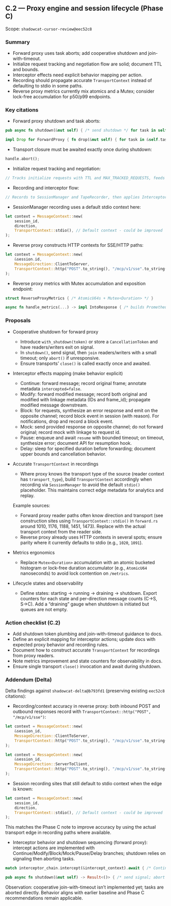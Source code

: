 ## C.2 — Proxy engine and session lifecycle (Phase C)

Scope: `shadowcat-cursor-review@eec52c8`

### Summary
- Forward proxy uses task aborts; add cooperative shutdown and join-with-timeout.
- Initialize request tracking and negotiation flow are solid; document TTL and bounds.
- Interceptor effects need explicit behavior mapping per action.
- Recording should propagate accurate `TransportContext` instead of defaulting to stdio in some paths.
- Reverse proxy metrics currently mix atomics and a Mutex; consider lock-free accumulation for p50/p99 endpoints.

### Key citations
- Forward proxy shutdown and task aborts:
```651:659:shadowcat-cursor-review/src/proxy/forward.rs
pub async fn shutdown(&mut self) { /* send shutdown */ for task in self.tasks.drain(..) { task.abort(); } }
```
```682:687:shadowcat-cursor-review/src/proxy/forward.rs
impl Drop for ForwardProxy { fn drop(&mut self) { for task in &self.tasks { task.abort(); } } }
```

- Transport closure must be awaited exactly once during shutdown:
```474:476:shadowcat-cursor-review/src/transport/http.rs
handle.abort();
```

- Initialize request tracking and negotiation:
```269:349:shadowcat-cursor-review/src/proxy/forward.rs
// Tracks initialize requests with TTL and MAX_TRACKED_REQUESTS, feeds VersionNegotiator on response
```

- Recording and interceptor flow:
```521:623:shadowcat-cursor-review/src/proxy/forward.rs
// Records to SessionManager and TapeRecorder, then applies InterceptorChain (Continue/Modify/Block/Mock/Pause/Delay)
```

- SessionManager recording uses a default stdio context here:
```835:842:shadowcat-cursor-review/src/session/manager.rs
let context = MessageContext::new(
    session_id,
    direction,
    TransportContext::stdio(), // Default context - could be improved
);
```

- Reverse proxy constructs HTTP contexts for SSE/HTTP paths:
```734:742:shadowcat-cursor-review/src/proxy/reverse.rs
let context = MessageContext::new(
    &session.id,
    MessageDirection::ClientToServer,
    TransportContext::http("POST".to_string(), "/mcp/v1/sse".to_string()),
);
```

- Reverse proxy metrics with Mutex accumulation and exposition endpoint:
```318:361:shadowcat-cursor-review/src/proxy/reverse.rs
struct ReverseProxyMetrics { /* AtomicU64s + Mutex<Duration> */ }
```
```1253:1334:shadowcat-cursor-review/src/proxy/reverse.rs
async fn handle_metrics(...) -> impl IntoResponse { /* builds Prometheus text output */ }
```

### Proposals
- Cooperative shutdown for forward proxy
  - Introduce `with_shutdown(token)` or store a `CancellationToken` and have readers/writers exit on signal.
  - In `shutdown()`, send signal, then `join` readers/writers with a small timeout; only `abort()` if unresponsive.
  - Ensure transports’ `close()` is called exactly once and awaited.

- Interceptor effects mapping (make behavior explicit)
  - Continue: forward message; record original frame; annotate metadata `intercepted=false`.
  - Modify: forward modified message; record both original and modified with linkage metadata (IDs and frame_id); propagate modified message downstream.
  - Block: for requests, synthesize an error response and emit on the opposite channel; record block event in session (with reason). For notifications, drop and record a block event.
  - Mock: send provided response on opposite channel; do not forward original; record mock with linkage to request id.
  - Pause: enqueue and await `resume` with bounded timeout; on timeout, synthesize error; document API for resumption hook.
  - Delay: sleep for specified duration before forwarding; document upper bounds and cancellation behavior.

- Accurate `TransportContext` in recordings
  - Where proxy knows the transport type of the source (reader context has `transport_type`), build `TransportContext` accordingly when recording via `SessionManager` to avoid the default `stdio()` placeholder. This maintains correct edge metadata for analytics and replay.

  Example sources:
  - Forward proxy reader paths often know direction and transport (see construction sites using `TransportContext::stdio()` in `forward.rs` around 1010, 1176, 1188, 1451, 1473). Replace with the actual transport context from the reader side.
  - Reverse proxy already uses HTTP contexts in several spots; ensure parity where it currently defaults to stdio (e.g., `1020`, `1091`).

- Metrics ergonomics
  - Replace `Mutex<Duration>` accumulation with an atomic bucketed histogram or lock-free duration accumulator (e.g., `AtomicU64` nanoseconds) to avoid lock contention on `/metrics`.

- Lifecycle states and observability
  - Define states: starting → running → draining → shutdown. Export counters for each state and per-direction message counts (C→S, S→C). Add a “draining” gauge when shutdown is initiated but queues are not empty.

### Action checklist (C.2)
- Add shutdown token plumbing and join-with-timeout guidance to docs.
- Define an explicit mapping for interceptor actions; update docs with expected proxy behavior and recording rules.
- Document how to construct accurate `TransportContext` for recordings from proxy readers.
- Note metrics improvement and state counters for observability in docs.
- Ensure single transport `close()` invocation and await during shutdown.

### Addendum (Delta)
Delta findings against `shadowcat-delta@b793fd1` (preserving existing `eec52c8` citations):

- Recording/context accuracy in reverse proxy: both inbound POST and outbound responses record with `TransportContext::http("POST", "/mcp/v1/sse")`:

```749:756:shadowcat-delta/src/proxy/reverse.rs
let context = MessageContext::new(
    &session_id,
    MessageDirection::ClientToServer,
    TransportContext::http("POST".to_string(), "/mcp/v1/sse".to_string()),
);
```

```814:821:shadowcat-delta/src/proxy/reverse.rs
let context = MessageContext::new(
    &session_id,
    MessageDirection::ServerToClient,
    TransportContext::http("POST".to_string(), "/mcp/v1/sse".to_string()),
);
```

- Session recording sites that still default to stdio context when the edge is known:

```834:841:shadowcat-delta/src/session/manager.rs
let context = MessageContext::new(
    session_id,
    direction,
    TransportContext::stdio(), // Default context - could be improved
);
```

This matches the Phase C note to improve accuracy by using the actual transport edge in recording paths where available.

- Interceptor behavior and shutdown sequencing (forward proxy): intercept actions are implemented with Continue/Modify/Block/Mock/Pause/Delay branches; shutdown relies on signaling then aborting tasks.

```533:607:shadowcat-delta/src/proxy/forward.rs
match interceptor_chain.intercept(&intercept_context).await { /* Continue/Modify/Block/Mock/Pause/Delay */ }
```

```651:669:shadowcat-delta/src/proxy/forward.rs
pub async fn shutdown(&mut self) -> Result<()> { /* send signal; abort tasks; stop recording; complete session */ }
```

Observation: cooperative join-with-timeout isn’t implemented yet; tasks are aborted directly. Behavior aligns with earlier baseline and Phase C recommendations remain applicable.
